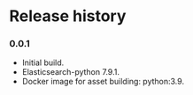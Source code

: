 # Release history

### 0.0.1
* Initial build.
* Elasticsearch-python 7.9.1.
* Docker image for asset building: python:3.9.